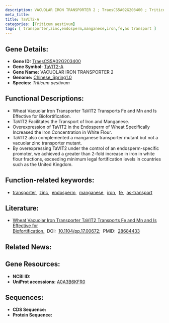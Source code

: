 ```yaml
---
description: VACUOLAR IRON TRANSPORTER 2 ; TraesCS5A02G203400 ; Triticum aestivum
meta_title:
title: TaVIT2-A
categories: [Triticum aestivum]
tags: [ transporter,zinc,endosperm,manganese,iron,fe,as transport ]
---
```


## Gene Details:
- **Gene ID:**	[TraesCS5A02G203400](https://ensembl.gramene.org/Triticum_aestivum/Gene/Summary?g=TraesCS5A02G203400)
- **Gene Symbol:** <u>TaVIT2-A</u>
- **Gene Name:** VACUOLAR IRON TRANSPORTER 2
- **Genome:** [Chinese_Spring1.0](https://ensembl.gramene.org/Triticum_aestivum/Info/Index)
- **Species:** *Triticum aestivum*

## Functional Descriptions:
   - Wheat Vacuolar Iron Transporter TaVIT2 Transports Fe and Mn and Is Effective for Biofortification.
   - TaVIT2 Facilitates the Transport of Iron and Manganese.
   - Overexpression of TaVIT2 in the Endosperm of Wheat Specifically Increased the Iron Concentration in White Flour.
   - TaVIT2 also complemented a manganese transporter mutant but not a vacuolar zinc transporter mutant.
   - By overexpressing TaVIT2 under the control of an endosperm-specific promoter, we achieved a greater than 2-fold increase in iron in white flour fractions, exceeding minimum legal fortification levels in countries such as the United Kingdom.

## Function-related keywords:
   - [transporter](/tags/transporter/),&nbsp;&nbsp;[zinc](/tags/zinc/),&nbsp;&nbsp;[endosperm](/tags/endosperm/),&nbsp;&nbsp;[manganese](/tags/manganese/),&nbsp;&nbsp;[iron](/tags/iron/),&nbsp;&nbsp;[fe](/tags/fe/),&nbsp;&nbsp;[as-transport](/tags/as-transport/)

## Literature:
   - [Wheat Vacuolar Iron Transporter TaVIT2 Transports Fe and Mn and Is Effective for Biofortification.]( https://academic.oup.com/plphys/article/174/4/2434/6117663?login=true)&nbsp;&nbsp;DOI:&nbsp;&nbsp;[10.1104/pp.17.00672](https://academic.oup.com/plphys/article/174/4/2434/6117663?login=true);&nbsp;&nbsp;PMID:&nbsp;&nbsp;[28684433](https://pubmed.ncbi.nlm.nih.gov/28684433/)

## Related News:

## Gene Resources:
- **NCBI ID:**  [](https://www.ncbi.nlm.nih.gov/gene/?term=)
- **UniProt accessions:** [A0A3B6KFR0](https://www.uniprot.org/uniprotkb/A0A3B6KFR0/entry)



## Sequences:
- **CDS Sequence:**
- **Protein Sequence:**
